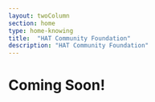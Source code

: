 ```yaml
---
layout: twoColumn
section: home
type: home-knowing
title:  "HAT Community Foundation"
description: "HAT Community Foundation"
---
```


# Coming Soon!
